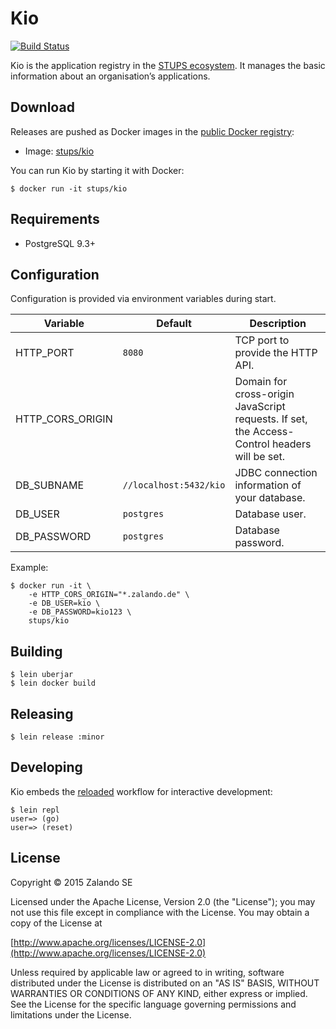# Kio

[![Build Status](https://travis-ci.org/zalando-stups/kio.svg?branch=master)](https://travis-ci.org/zalando-stups/kio)

Kio is the application registry in the [STUPS ecosystem](http://zalando-stups.github.io). It manages the basic
information about an organisation’s applications.

## Download

Releases are pushed as Docker images in the [public Docker registry](https://registry.hub.docker.com/u/stups/kio/):

* Image: [stups/kio](https://registry.hub.docker.com/u/stups/kio/tags/manage/)

You can run Kio by starting it with Docker:

    $ docker run -it stups/kio

## Requirements

* PostgreSQL 9.3+

## Configuration

Configuration is provided via environment variables during start.

Variable         | Default                | Description
---------------- | ---------------------- | -----------
HTTP_PORT        | `8080`                 | TCP port to provide the HTTP API.
HTTP_CORS_ORIGIN |                        | Domain for cross-origin JavaScript requests. If set, the Access-Control headers will be set.
DB_SUBNAME       | `//localhost:5432/kio` | JDBC connection information of your database.
DB_USER          | `postgres`             | Database user.
DB_PASSWORD      | `postgres`             | Database password.

Example:

```
$ docker run -it \
    -e HTTP_CORS_ORIGIN="*.zalando.de" \
    -e DB_USER=kio \
    -e DB_PASSWORD=kio123 \
    stups/kio
```

## Building

    $ lein uberjar
    $ lein docker build

## Releasing

    $ lein release :minor

## Developing

Kio embeds the [reloaded](http://thinkrelevance.com/blog/2013/06/04/clojure-workflow-reloaded) workflow for interactive
development:

    $ lein repl
    user=> (go)
    user=> (reset)

## License

Copyright © 2015 Zalando SE

Licensed under the Apache License, Version 2.0 (the "License");
you may not use this file except in compliance with the License.
You may obtain a copy of the License at

   [http://www.apache.org/licenses/LICENSE-2.0](http://www.apache.org/licenses/LICENSE-2.0)

Unless required by applicable law or agreed to in writing, software
distributed under the License is distributed on an "AS IS" BASIS,
WITHOUT WARRANTIES OR CONDITIONS OF ANY KIND, either express or implied.
See the License for the specific language governing permissions and
limitations under the License.
